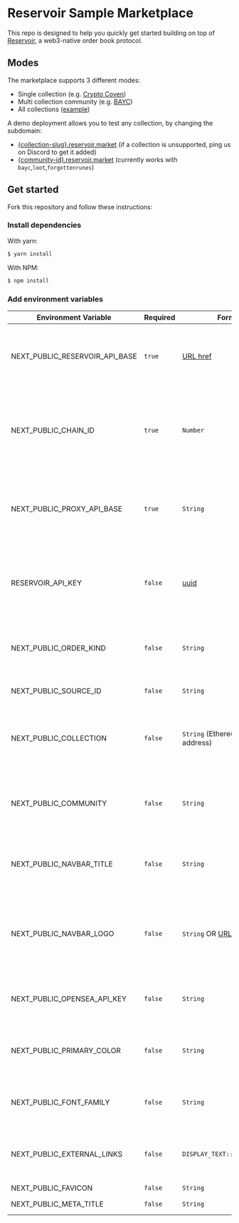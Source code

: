 # Reservoir Sample Marketplace

This repo is designed to help you quickly get started building on top of [Reservoir](https://reservoirprotocol.github.io/), a web3-native order book protocol.

## Modes

The marketplace supports 3 different modes:

- Single collection (e.g. [Crypto Coven](https://cryptocoven.reservoir.market))
- Multi collection community (e.g. [BAYC](https://bayc.reservoir.market))
- All collections ([example](https://www.reservoir.market))

A demo deployment allows you to test any collection, by changing the subdomain:

- [{collection-slug}.reservoir.market](https://cryptocoven.reservoir.market) (if a collection is unsupported, ping us on Discord to get it added)
- [{community-id}.reservoir.market](https://bayc.reservoir.market) (currently works with `bayc`,`loot`,`forgottenrunes`)

## Get started

Fork this repository and follow these instructions:

### Install dependencies

With yarn:

```bash
$ yarn install
```

With NPM:

```bash
$ npm install
```

### Add environment variables

| Environment Variable              | Required | Format                                                                            | Available values                                                                          | Example                                                 | Description                                                                                                                                                                                    |
| --------------------------------- | -------- | --------------------------------------------------------------------------------- | ----------------------------------------------------------------------------------------- | ------------------------------------------------------- | ---------------------------------------------------------------------------------------------------------------------------------------------------------------------------------------------- |
| NEXT_PUBLIC_RESERVOIR_API_BASE    | `true`   | [URL href](https://developer.mozilla.org/en-US/docs/Web/API/URL/href)             | https://api.reservoir.tools, https://api-rinkeby.reservoir.tools/                         | https://api-rinkeby.reservoir.tools/                    | The Reservoir API base URL. Available on [Mainnet](https://api.reservoir.tools/) and [Rinkeby](https://api-rinkeby.reservoir.tools/).                                                          |
| NEXT_PUBLIC_CHAIN_ID              | `true`   | `Number`                                                                          | 1, 4                                                                                      | 4                                                       | The Ethereum network to be used. 1 for Etherem Mainnet and 4 for Rinkeby Testnet.                                                                                                              |
| NEXT_PUBLIC_PROXY_API_BASE        | `true`   | `String`                                                                          | /api/reservoir                                                                            | /api/reservoir                                          | The proxy API used to pass the Reservoir API key without exposing it to the client.                                                                                                            |
| RESERVOIR_API_KEY                 | `false`  | [uuid](https://en.wikipedia.org/wiki/Universally_unique_identifier)               | `N/A`                                                                                     | 123e4567-e89b-12d3-a456-426614174000                    | Reservoir API key provided by the Reservoir Protocol. [Get your own API key](https://reservoirprotocol.github.io/docs/api/hosted-api#api-keys).                                                |
| NEXT_PUBLIC_ORDER_KIND            | `false`  | `String`                                                                          | 721ex, wyvern-v2.3, zeroex-v4                                                             | 721ex                                                   | The order kind to the be used when listing or making offers.                                                                                                                                   |
| NEXT_PUBLIC_SOURCE_ID             | `false`  | `String`                                                                          | `N/A`                                                                                     | Reservoir Market                                        | The source ID for the marketplace.                                                                                                                                                             |
| NEXT_PUBLIC_COLLECTION            | `false`  | `String` (Ethereum contract address)                                              | `N/A`                                                                                     | 0xff9c1b15b16263c61d017ee9f65c50e4ae0113d7              | Used to limit the sample marketplace to only show data about one collection.                                                                                                                   |
| NEXT_PUBLIC_COMMUNITY             | `false`  | `String`                                                                          | loot, bayc, forgottenrunes, artblocks, feltzine                                           | bayc                                                    | Used to limit the sample marketplace to only show data about one community.                                                                                                                    |
| NEXT_PUBLIC_NAVBAR_TITLE          | `false`  | `String`                                                                          | `N/A`                                                                                     | Loot Marketplace                                        | The titled shown on the left side of the top navigation bar.                                                                                                                                   |
| NEXT_PUBLIC_NAVBAR_LOGO           | `false`  | `String` OR [URL href](https://developer.mozilla.org/en-US/docs/Web/API/URL/href) | `N/A`                                                                                     | /logo.png                                               | The logo shown on the left side of the top navigation bar. It can be a relative path or an URL href.                                                                                           |
| NEXT_PUBLIC_OPENSEA_API_KEY       | `false`  | `String`                                                                          | `N/A`                                                                                     | 1a6c419a275c34de9d83df3dbe7ab890                        | OpenSea API key used to cross post orders to OpenSea.                                                                                                                                          |
| NEXT_PUBLIC_PRIMARY_COLOR         | `false`  | `String`                                                                          | red, orange, lime, green, blue, default                                                   | red                                                     | Primary color use for buttons and other interactive elements.                                                                                                                                  |
| NEXT_PUBLIC_FONT_FAMILY           | `false`  | `String`                                                                          | Inter, Montserrat, Open Sans, Playfair Display, Roboto, Druk Text Wide Web Medium Regular | Roboto                                                  | Primary sans font used in the Sample Marketplace.                                                                                                                                              |
| NEXT_PUBLIC_EXTERNAL_LINKS        | `false`  | `DISPLAY_TEXT::URL_HREF,...`                                                      | `N/A`                                                                                     | `Blog::https://blog.com,Docs::https://docs.com`         | External links to be displayed in the top navigation bard.                                                                                                                                     |
| NEXT_PUBLIC_FAVICON               | `false`  | `String`                                                                          | `N/A`                                                                                     | /favicon.io                                             | A [favicon](https://developer.mozilla.org/en-US/docs/Glossary/Favicon).                                                                                                                        |
| NEXT_PUBLIC_META_TITLE            | `false`  | `String`                                                                          | `N/A`                                                                                     | Foo Marketplace                                         | The text used in the [<title> tag](https://developer.mozilla.org/en-US/docs/Web/HTML/Element/title).                                                                                           |
| NEXT_PUBLIC_META_DESCRIPTION      | `false`  | `String`                                                                          | `N/A`                                                                                     | Trade all Foo NFTs on the one and only Foo Marketplace! | The text used in the meta description <br/>`<meta name="description" content={NEXT_PUBLIC_META_DESCRIPTION} />`                                                                                |
| NEXT_PUBLIC_META_URL              | `false`  | `String`                                                                          | `N/A`                                                                                     | `https://example.com/`                                  | The url used on <br/>`<meta property="og:url" content="{NEXT_PUBLIC_META_URL}" />`                                                                                                             |
| NEXT_PUBLIC_META_TWITTER_USERNAME | `false`  | `String`                                                                          | `N/A`                                                                                     | @loremipsum                                             | The Twitter username used on <br/>`<meta name="twitter:site" content={NEXT_PUBLIC_META_TWITTER_USERNAME} />`                                                                                   |
| NEXT_PUBLIC_META_OG_IMAGE         | `false`  | [URL href](https://developer.mozilla.org/en-US/docs/Web/API/URL/href)             | `N/A`                                                                                     | `https://example.com/og.png`                            | The image used in the meta og images <br/>`<meta name="twitter:image" content={NEXT_PUBLIC_META_OG_IMAGE}/>`, <br/>`<meta property="og:image" content="https://www.reservoir.market/og.png"/>` |
| NEXT_PUBLIC_BANNER_IMAGE          | `false`  | `String` OR [URL href](https://developer.mozilla.org/en-US/docs/Web/API/URL/href) | `N/A`                                                                                     | /banner.png                                             | The banner image used in the collection main page.                                                                                                                                             |
| NEXT_PUBLIC_TAGLINE               | `false`  | `String`                                                                          | `N/A`                                                                                     | This is our unique tagline!                             | A tagline to be displayed in the homepage. [Only avaiable if `NEXT_PUBLIC_COLLECTION` and `NEXT_PUBLIC_COMMUNITY` are unset]                                                                   |
| NEXT_PUBLIC_DARK_MODE             | `false`  | `String`                                                                          | `N/A`                                                                                     | true                                                    | If set, the sample marketplace will use a dark mode                                                                                                                                            |
| NEXT_PUBLIC_FEE_BPS               | `false`  | `String`                                                                          | `N/A`                                                                                     | 300                                                     | BPS is the percentage (in basis points - eg. 100 = 1%, 1000 = 10% and 10000 = 100%) of the price that will be charged as fee.                                                                  |
| NEXT_PUBLIC_FEE_RECIPIENT         | `false`  | `String` (Ethereum contract address)                                              | `N/A`                                                                                     | 0xff9c1b15b16263c61d017ee9f65c50e4ae0113d7              | The address that will receive BPS fee on each sale                                                                                                                                             |

You can copy the values you want to use from `env.development` or `env.production` into a new file called `.env.local`

### Run the app

Once you have your setup ready, run:

With yarn:

```bash
$ yarn dev
```

With npm:

```bash
$ npm run dev
```

### Deploy

This is a Next.js app that can be easily deployed using [Vercel](https://vercel.com/)
